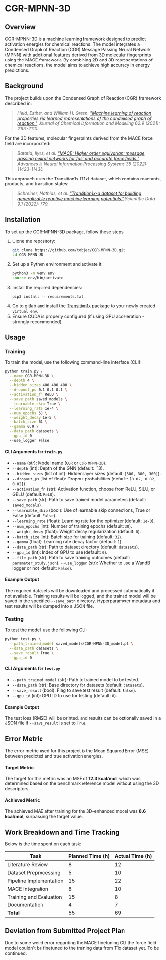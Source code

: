 # CGR-MPNN-3D

## Overview

CGR-MPNN-3D is a machine learning framework designed to predict activation energies for chemical reactions. The model integrates a Condensed Graph of Reaction (CGR) Message Passing Neural Network (MPNN) with additional features derived from 3D molecular fingerprints using the MACE framework. By combining 2D and 3D representations of chemical reactions, the model aims to achieve high accuracy in energy predictions.

## Background

The project builds upon the Condensed Graph of Reaction (CGR) framework described in:

> *Heid, Esther, and William H. Green. ["Machine learning of reaction properties via learned representations of the condensed graph of reaction."](https://pubs.acs.org/doi/10.1021/acs.jcim.1c00975) Journal of Chemical Information and Modeling 62.9 (2021): 2101-2110.*

For the 3D features, molecular fingerprints derived from the MACE force field are incorporated:

> *Batatia, Ilyes, et al. ["MACE: Higher order equivariant message passing neural networks for fast and accurate force fields."](https://proceedings.neurips.cc/paper_files/paper/2022/hash/4a36c3c51af11ed9f34615b81edb5bbc-Abstract-Conference.html) Advances in Neural Information Processing Systems 35 (2022): 11423-11436.*

This approach uses the Transition1x (T1x) dataset, which contains reactants, products, and transition states:

> *Schreiner, Mathias, et al. ["Transition1x-a dataset for building generalizable reactive machine learning potentials."](https://www.nature.com/articles/s41597-022-01870-w) Scientific Data 9.1 (2022): 779.*

## Installation
To set up the CGR-MPNN-3D package, follow these steps:

1. Clone the repository:
   ```bash
   git clone https://github.com/tobjec/CGR-MPNN-3D.git
   cd CGR-MPNN-3D
2. Set up a Python environment and activate it:
   ```bash
   python3 -m venv env
   source env/bin/activate
3. Install the required dependencies:
   ```bash
   pip3 install -r requirements.txt
4. Go to gitlab and install the [Transition1x](https://gitlab.com/matschreiner/Transition1x) package to your newly created `virtual env`.
5. Ensure CUDA is properly configured (if using GPU acceleration - strongly recommended).

## Usage

### Training

To train the model, use the following command-line interface (CLI):
```bash
python train.py \
  --name CGR-MPNN-3D \
  --depth 4 \
  --hidden_sizes 400 400 400 \
  --dropout_ps 0.1 0.1 0.1 \
  --activation_fn ReLU \
  --save_path saved_models \
  --learnable_skip True \
  --learning_rate 1e-4 \
  --num_epochs 50 \
  --weight_decay 1e-5 \
  --batch_size 64 \
  --gamma 0.9 \
  --data_path datasets \
  --gpu_id 0
  --use_logger False
```

#### CLI Arguments for `train.py`

- `--name` (str): Model name (`CGR` or `CGR-MPNN-3D`).
- `--depth` (int): Depth of the GNN (default: ``3).
- `--hidden_sizes` (list of int): Hidden layer sizes (default: `[300, 300, 300]`).
- `--dropout_ps` (list of float): Dropout probabilities (default: `[0.02, 0.02, 0.02]`).
- `--activation_fn` (str): Activation function, choose from ReLU, SiLU, or GELU (default: `ReLU`).
- `--save_path` (str): Path to save trained model parameters (default: `saved_models`).
- `--learnable_skip` (bool): Use of learnable skip connections, True or False (default: `False`).
- `--learning_rate` (float): Learning rate for the optimizer (default: `1e-3`).
- `--num_epochs` (int): Number of training epochs (default: `30`).
- `--weight_decay` (float): Weight decay regularization (default: `0`).
- `--batch_size` (int): Batch size for training (default: `32`).
- `--gamma` (float): Learning rate decay factor (default: `1`).
- `--data_path` (str): Path to dataset directory (default: `datasets`).
- `--gpu_id` (int): Index of GPU to use (default: `0`).
- `--file_path` (str): Path to save training outcomes (default: `parameter_study.json`).
  `--use_logger` (str): Whether to use a WandB logger or not (default: `False`).

#### Example Output
The required datasets will be downloaded and processed automatically if not available. Training results will be logged, and the trained model will be saved in the specified `--save_path` directory. Hyperparameter metadata and test results will be dumped into a JSON file.

### Testing
To test the model, use the following CLI:
```bash
python test.py \
  --path_trained_model saved_models/CGR-MPNN-3D_model.pt \
  --data_path datasets \
  --save_result True \
  --gpu_id 0
```
#### CLI Arguments for `test.py`
- `--path_trained_model` (str): Path to trained model to be tested.
- `--data_path` (str): Base directory for datasets (default: `datasets`).
- `--save_result` (bool): Flag to save test result (default: `False`).
- `--gpu_id` (int): GPU ID to use for testing (default: `0`).

#### Example Output

The test loss (RMSE) will be printed, and results can be optionally saved in a JSON file if `--save_result` is set to `True`.

## Error Metric

The error metric used for this project is the Mean Squared Error (MSE) between predicted and true activation energies.

#### Target Metric

The target for this metric was an MSE of **12.3 kcal/mol**, which was determined based on the benchmark reference model without using the 3D descriptors.

#### Achieved Metric

The achieved MAE after training for the 3D-enhanced model was **8.6 kcal/mol**, surpassing the target value.

## Work Breakdown and Time Tracking

Below is the time spent on each task:

| Task | Planned Time (h) | Actual Time (h) |
|----------|----------|----------|
| Literature Review   | 8   | 12  |
| Dataset Preprocessing | 5   | 10  |
| Pipeline Implementation | 15 | 22 |
| MACE Integration | 8 | 10 |
| Training and Evaluation | 15 | 8 |
| Documentation | 4 | 7 |
|**Total** | 55 | 69 |

## Deviation from Submitted Project Plan

Due to some weird error regarding the MACE finetuning CLI the force field model couldn't be finetuned to the training data from T1x dataset yet. To be continued.





